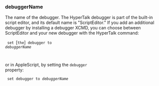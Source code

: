### debuggerName

The name of the debugger. The HyperTalk debugger is part of the built-in script editor, and its default name is "ScriptEditor." If you add an additional debugger by installing a debugger XCMD, you can choose between ScriptEditor and your new debugger with the HyperTalk command:

<code>  set </code>[<code>the</code>]<code> debugger to <i>debuggerName

</code></i>or in AppleScript, by setting the <code>debugger </code>property:

<code><pre>
 set debugger to <i>debuggerName
</i>
</pre></code>

